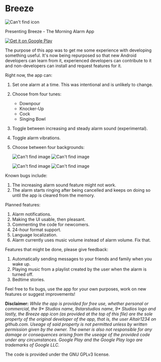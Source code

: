 # Breeze
![Can't find icon](https://imgur.com/GMU0oZg.png "Icon")

Presenting Breeze - The Morning Alarm App


<a href='https://play.google.com/store/apps/details?id=com.ninestarstudios.breeze&pcampaignid=pcampaignidMKT-Other-global-all-co-prtnr-py-PartBadge-Mar2515-1'><img alt='Get it on Google Play' src='https://play.google.com/intl/en_us/badges/static/images/badges/en_badge_web_generic.png'/></a>

The purpose of this app was to get me some experience with developing something useful. It's now being repurposed so that new Android developers can learn from it, experienced developers can contribute to it and non-developers can install and request features for it.

Right now, the app can:

1. Set one alarm at a time. This was intentional and is unlikely to change.
2. Choose from four tunes:
    * Downpour
    * Knocker-Up
    * Cock
    * Singing Bowl
3. Toggle between increasing and steady alarm sound (experimental).
4. Toggle alarm vibrations.
5. Choose between four backgrounds:

      ![Can't find image](https://imgur.com/F4KqlHH.png "Weeds")     ![Can't find image](https://imgur.com/MTL3qOS.png "Evening Forest")

      ![Can't find image](https://imgur.com/YDBVzsZ.png "Kites")     ![Can't find image](https://imgur.com/ULvYzNt.png "Moon and Ocean")

Known bugs include:
1. The increasing alarm sound feature might not work.
2. The alarm starts ringing after being cancelled and keeps on doing so until the app is cleared from the memory.

Planned features:
1. Alarm notifications.
2. Making the UI usable, then pleasant.
3. Commenting the code for newcomers. 
4. 24-hour format support.
5. Language localization.
6. Alarm currently uses music volume instead of alarm volume. Fix that.

Features that might be done, please give feedback:
1. Automatically sending messages to your friends and family when you wake up.
2. Playing music from a playlist created by the user when the alarm is turned off.
3. Bedtime stories.

Feel free to fix bugs, use the app for your own purposes, work on new features or suggest improvements!


 __Disclaimer:__ _While the app is provided for free use, whether personal or commercial, the 9* Studios name, 9starstudios name, 9* Studios logo and lastly, the Breeze app icon (as provided at the top of this file) are the sole property of the original developer of the app, that is, the user Altair1234 on github.com. Useage of said property is not permitted unless by written permission given by the owner. The owner is also not responsible for any damage or consequences arising from the useage of the provided code under any circumstances. Google Play and the Google Play logo are trademarks of Google LLC._ 
 
 The code is provided under the GNU GPLv3 license. 
